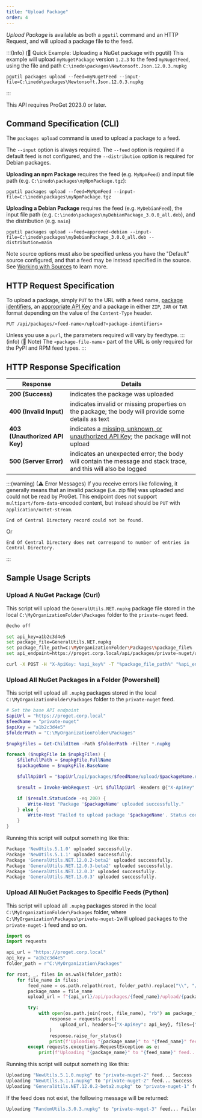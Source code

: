 ```yaml
---
title: "Upload Package"
order: 4
---
```


*Upload Package* is available as both a `pgutil` command and an HTTP Request, and will upload a package file to the feed. 

:::(Info) (🚀 Quick Example: Uploading a NuGet package with pgutil)
This example will upload `myNugetPackage` version `1.2.3` to the feed `myNugetFeed`, using the file and path  `C:\inedo\packages\Newtonsoft.Json.12.0.3.nupkg`
```
pgutil packages upload --feed=myNugetFeed --input-file=C:\inedo\packages\Newtonsoft.Json.12.0.3.nupkg
```
:::

This API requires ProGet 2023.0 or later.

## Command Specification (CLI)
The `packages upload` command is used to upload a package to a feed.

The `--input` option is always required. The `--feed` option is required if a default feed is not configured, and the `--distribution` option is required for Debian packages. 

**Uploading an npm Package** requires the feed (e.g. `MyNpmFeed`) and input file path (e.g. `C:\inedo\packages\myNpmPackage.tgz`):
```
pgutil packages upload --feed=MyNpmFeed --input-file=C:\inedo\packages\myNpmPackage.tgz
```
**Uploading a Debian Package** requires the feed (e.g. `MyDebianFeed`), the input file path (e.g. `C:\inedo\packages\myDebianPackage_3.0.0_all.deb`), and the distribution (e.g. `main`)

```
pgutil packages upload --feed=approved-debian --input-file=C:\inedo\packages\myDebianPackage_3.0.0_all.deb --distribution=main
```

Note source options must also be specified unless you have the "Default" source configured, and that a feed may be instead specified in the source. See [Working with Sources](/docs/proget/reference-api/proget-pgutil#sources) to learn more.

## HTTP Request Specification

To upload a package, simply `PUT` to the URL with a feed name, [package identifiers](/docs/proget/reference-api/proget-api-packages#using-multiple-parameters), an [appropriate API Key](/docs/proget/reference-api/proget-api-packages#authentication) and a package in either `ZIP`, `JAR` or `TAR` format depending on the value of the `Content-Type` header.
````
PUT /api/packages/«feed-name»/upload?«package-identifiers»
````
Unless you use a `purl`, the parameters required will vary by feedtype. 
:::(info) (📄 Note)
The `«package-file-name»` part of the URL is only required for the PyPI and RPM feed types.
:::

## HTTP Response Specification
| Response | Details |
| --- | --- |
| **200 (Success)** | indicates the package was uploaded
| **400 (Invalid Input)** | indicates invalid or missing properties on the package; the body will provide some details as text
|  **403 (Unauthorized API Key)** | indicates a [missing, unknown, or unauthorized API Key](/docs/proget/reference-api/proget-api-packages#authentication); the package will not upload
| **500 (Server Error)** | indicates an unexpected error; the body will contain the message and stack trace, and this will also be logged

:::(warning) (⚠ Error Messages)
If you receive errors like following, it generally means that an invalid package (i.e. zip file) was uploaded and could not be read by ProGet. This endpoint does not support `multipart/form-data`-encoded content, but instead should be `PUT` with `application/octet-stream`.
````
End of Central Directory record could not be found.
````
Or
````
End Of Central Directory does not correspond to number of entries in Central Directory.
````
:::

## Sample Usage Scripts

### Upload A NuGet Package (Curl)
This script will upload the `GeneralUtils.NET.nupkg` package file stored in the local `C:\MyOrganizationFolder\Packages` folder to the `private-nuget` feed.
```bash
@echo off

set api_key=a1b2c3d4e5
set package_file=GeneralUtils.NET.nupkg
set package_file_path=C:\MyOrganizationFolder\Packages\%package_file%
set api_endpoint=https://proget.corp.local/api/packages/private-nuget/upload/

curl -X POST -H "X-ApiKey: %api_key%" -T "%package_file_path%" "%api_endpoint%"
```
### Upload All NuGet Packages in a Folder (Powershell)
This script will upload all `.nupkg` packages stored in the local `C:\MyOrganizationFolder\Packages` folder  to the `private-nuget` feed.
```powershell
# Set the base API endpoint
$apiUrl = "https://proget.corp.local"
$feedName = "private-nuget"
$apiKey = "a1b2c3d4e5"  
$folderPath = "C:\MyOrganizationFolder\Packages"

$nupkgFiles = Get-ChildItem -Path $folderPath -Filter *.nupkg

foreach ($nupkgFile in $nupkgFiles) {
    $fileFullPath = $nupkgFile.FullName
    $packageName = $nupkgFile.BaseName

    $fullApiUrl = "$apiUrl/api/packages/$feedName/upload/$packageName.nupkg"

    $result = Invoke-WebRequest -Uri $fullApiUrl -Headers @{"X-ApiKey" = $apiKey} -Method POST -InFile $fileFullPath

    if ($result.StatusCode -eq 200) {
        Write-Host "Package '$packageName' uploaded successfully."
    } else {
        Write-Host "Failed to upload package '$packageName'. Status code: $($result.StatusCode)"
    }
}
```

Running this script will output something like this:
```powershell
Package 'NewUtils.5.1.0' uploaded successfully.
Package 'NewUtils.5.1.1' uploaded successfully.
Package 'GeneralUtils.NET.12.0.2-beta2' uploaded successfully.
Package 'GeneralUtils.NET.12.0.3-beta2' uploaded successfully.
Package 'GeneralUtils.NET.12.0.3' uploaded successfully.
Package 'GeneralUtils.NET.13.0.3' uploaded successfully.
```
### Upload All NuGet Packages to Specific Feeds (Python)
This script will upload all `.nupkg` packages stored in the local `C:\MyOrganizationFolder\Packages` folder, where `C:\MyOrganization\Packages\private-nuget-1`will upload packages to the `private-nuget-1` feed and so on.
```python
import os
import requests

api_url = "https://proget.corp.local"
api_key = "a1b2c3d4e5"
folder_path = r"C:\MyOrganization\Packages"

for root, _, files in os.walk(folder_path):
    for file_name in files:
        feed_name = os.path.relpath(root, folder_path).replace("\\", "/")
        package_name = file_name
        upload_url = f"{api_url}/api/packages/{feed_name}/upload/{package_name}"

        try:
            with open(os.path.join(root, file_name), "rb") as package_file:
                response = requests.post(
                    upload_url, headers={"X-ApiKey": api_key}, files={"file": package_file}
                )
                response.raise_for_status()
                print(f'Uploading "{package_name}" to "{feed_name}" feed... Success')
        except requests.exceptions.RequestException as e:
            print(f'Uploading "{package_name}" to "{feed_name}" feed... Failed: {e}')
```
Running this script will output something like this:
```python
Uploading "NewUtils.5.1.0.nupkg" to "private-nuget-2" feed... Success
Uploading "NewUtils.5.1.1.nupkg" to "private-nuget-2" feed... Success
Uploading "GeneralUtils.NET.12.0.2-beta2.nupkg" to "private-nuget-1" feed... Success
```
If the feed does not exist, the following message will be returned:
```python
Uploading "RandomUtils.3.0.3.nupkg" to "private-nuget-3" feed... Failed: Feed private-nuget-3 not found.
```